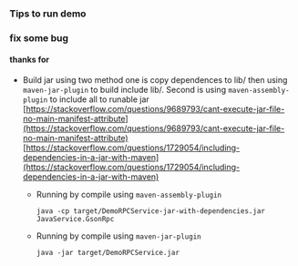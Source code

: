 ### Tips to run demo

### fix some bug
#### thanks for
- Build jar using two method one is copy dependences to lib/ then using `maven-jar-plugin` to build include lib/. Second is using `maven-assembly-plugin` to include all to runable jar
[https://stackoverflow.com/questions/9689793/cant-execute-jar-file-no-main-manifest-attribute](https://stackoverflow.com/questions/9689793/cant-execute-jar-file-no-main-manifest-attribute)
[https://stackoverflow.com/questions/1729054/including-dependencies-in-a-jar-with-maven](https://stackoverflow.com/questions/1729054/including-dependencies-in-a-jar-with-maven)
  - Running by compile using `maven-assembly-plugin`
  
    `java -cp target/DemoRPCService-jar-with-dependencies.jar JavaService.GsonRpc`
  - Running by compile using `maven-jar-plugin`
    
    `java -jar target/DemoRPCService.jar`